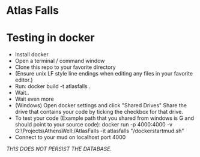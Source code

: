 # Atlas Falls

# Testing in docker

- Install docker
- Open a terminal / command window
- Clone this repo to your favorite directory
- (Ensure unix LF style line endings when editing any files in your favorite editor.)
- Run: docker build -t atlasfalls .
- Wait..
- Wait even more
- (Windows) Open docker settings and click "Shared Drives" Share the drive that contains your code by ticking the checkbox for that drive.
- To test your code (Example path that you shared from windows is G and should point to your source code): 
	docker run -p 4000:4000 -v G:\Projects\AthensWell:/AtlasFalls -it atlasfalls "/dockerstartmud.sh"
- Connect to your mud on localhost port 4000


*THIS DOES NOT PERSIST THE DATABASE.*

